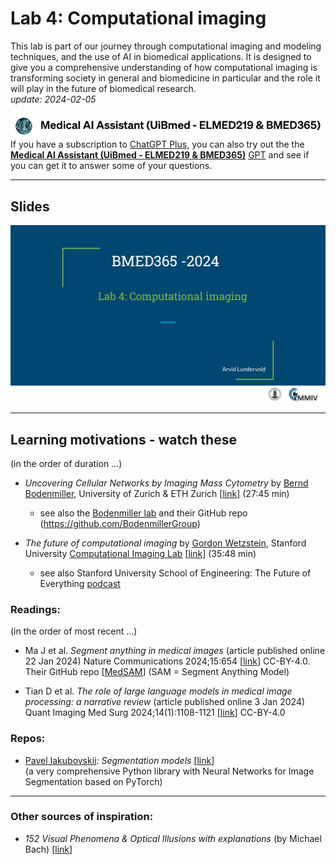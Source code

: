 # Lab 4: Computational imaging

This lab is part of our journey through computational imaging and modeling techniques, and the use of AI in biomedical applications. It is designed to give you a comprehensive understanding of how computational imaging is transforming society in general and biomedicine in particular and the role it will play in the future of biomedical research.<br>  _update: 2024-02-05_


<!-- ![img](../assets/GPT-MedAI.png)<br> -->
<img src="../assets/GPT-MedAI.png" width="600"><br>
If you have a subscription to [ChatGPT Plus](https://openai.com/blog/chatgpt-plus), you can also try out the the [**Medical AI Assistant (UiBmed - ELMED219 & BMED365)**](https://chat.openai.com/g/g-d90dfN17H-medical-ai-assistant-uibmed-elmed219-bmed365) [GPT](https://openai.com/blog/introducing-gpts) and see if you can get it to answer some of your questions.

---------------

## Slides

<a href="https://docs.google.com/presentation/d/e/2PACX-1vTLTLwQvxtHvsNSGMIkup3ttoxDPNC3fwm-1ozEjV6rZPmoUGise_6ar7apjgce5C64Oxx__MMlKQsg/pub?start=false&loop=false&delayms=3000"><img src="assets/Lab4-slide-0.png"></a>


<!--
<img src="assets/Lab3-slide-0.png">
-->
-----

## Learning motivations - watch these
(in the order of duration ...)

- _Uncovering Cellular Networks by Imaging Mass Cytometry_ by [Bernd Bodenmiller](https://scholar.google.com/citations?user=-crrFJYAAAAJ&hl=en), University of Zurich & ETH Zurich [[link](https://youtu.be/j3DSbg-oB8w?si=0PDiQHuHfvlUy26j)] (27:45 min)
   - see also the [Bodenmiller lab](https://www.bodenmillerlab.com) and their GitHub repo (https://github.com/BodenmillerGroup)

  
- _The future of computational imaging_ by [Gordon Wetzstein](https://scholar.google.com/citations?user=VOf45S0AAAAJ&hl=en), Stanford University [Computational Imaging Lab](https://www.computationalimaging.org) [[link](https://youtu.be/Vw6DdUAnRXU?si=1-CFfE628stSrFBe)] (35:48 min)
   - see also Stanford University School of Engineering: The Future of Everything [podcast](https://www.youtube.com/playlist?list=PL3FW7Lu3i5JvBYuJvDuDZliJFv9ZDmKs_) 
   
   
### Readings:
(in the order of most recent ...)

- Ma J et al. _Segment anything in medical images_ (article published online 22 Jan 2024) Nature Communications 2024;15:654 [[link](https://doi.org/10.1038/s41467-024-44824-z)] CC-BY-4.0. Their GitHub repo [[MedSAM](https://github.com/bowang-lab/MedSAM)] (SAM = Segment Anything Model)

- Tian D et al. _The role of large language models in medical image processing: a narrative review_ (article published online 3 Jan 2024) Quant Imaging Med Surg 2024;14(1):1108-1121 [[link](https://qims.amegroups.org/article/view/119330/html)] CC-BY-4.0

### Repos:

- [Pavel Iakubovskii](https://www.linkedin.com/in/pavel-iakubovskii/?originalSubdomain=pt): _Segmentation models_  [[link](https://github.com/qubvel/segmentation_models.pytorch)] <br>(a very comprehensive Python library with Neural Networks for Image Segmentation based on PyTorch)


<!--
- _100 Days of NLP </>_ by Raviraja Ghanta [[link](https://github.com/graviraja/100-Days-of-NLP)] A visual guide through NLP with Jupyter notebooks (using colab).
-->


-----

### Other sources of inspiration:

- _152 Visual Phenomena & Optical Illusions with explanations_ (by Michael Bach) [[link](https://michaelbach.de/ot)]
